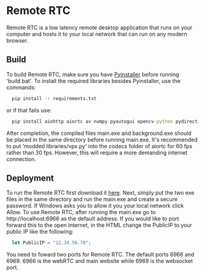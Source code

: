 
# Remote RTC

Remote RTC is a low latency remote desktop application that runs on your computer and hosts it to your local network that can run on any modern browser.

## Build
To build Remote RTC, make sure you have [Pyinstaller](https://pyinstaller.org/en/stable/) before running 'build.bat'. To install the required libraries besides Pyinstaller, use the commands:
```bat
  pip install -r requirements.txt
```
or if that fails use: 

```bat
  pip install aiohttp aiortc av numpy pyautogui opencv-python pydirectinput dxcam websockets
```
 After completion, the compiled files main.exe and background.exe should be placed in the same directory before running main.exe. It's recommended to put 'modded libraries/vpx.py' into the codecs folder of aiortc for 60 fps rather than 30 fps. However, this will require a more demanding internet connection.


## Deployment

To run the Remote RTC first download it [here](https://github.com/DigitalSerpant/Remote-RTC/releases/download/1.0.0/Remote.RTC.1.0.0.zip). Next, simply put the two exe files in the same directory and run the main.exe and create a secure password.  If Windows asks you to allow it you your local network click Allow. To use Remote RTC, after running the main.exe go to http://localhost:6966 as the default address. If you would like to port forward this to the open internet, in the HTML change the PublicIP to your public IP like the following:

```javascript
  let PublicIP = "12.34.56.78";
```
You need to foward two ports for Remote RTC. The default ports 6966 and 6969. 6966 is the webRTC and main website while 6969 is the websocket port.

